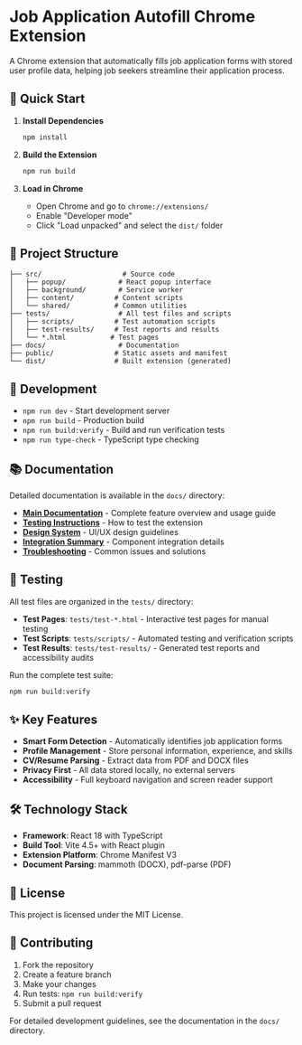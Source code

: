 # Job Application Autofill Chrome Extension

A Chrome extension that automatically fills job application forms with stored user profile data, helping job seekers streamline their application process.

## 🚀 Quick Start

1. **Install Dependencies**
   ```bash
   npm install
   ```

2. **Build the Extension**
   ```bash
   npm run build
   ```

3. **Load in Chrome**
   - Open Chrome and go to `chrome://extensions/`
   - Enable "Developer mode"
   - Click "Load unpacked" and select the `dist/` folder

## 📁 Project Structure

```
├── src/                    # Source code
│   ├── popup/             # React popup interface
│   ├── background/        # Service worker
│   ├── content/          # Content scripts
│   └── shared/           # Common utilities
├── tests/                 # All test files and scripts
│   ├── scripts/          # Test automation scripts
│   ├── test-results/     # Test reports and results
│   └── *.html           # Test pages
├── docs/                  # Documentation
├── public/               # Static assets and manifest
└── dist/                 # Built extension (generated)
```

## 🔧 Development

- `npm run dev` - Start development server
- `npm run build` - Production build
- `npm run build:verify` - Build and run verification tests
- `npm run type-check` - TypeScript type checking

## 📚 Documentation

Detailed documentation is available in the `docs/` directory:

- **[Main Documentation](docs/README.md)** - Complete feature overview and usage guide
- **[Testing Instructions](docs/TESTING_INSTRUCTIONS.md)** - How to test the extension
- **[Design System](docs/DESIGN_SYSTEM_README.md)** - UI/UX design guidelines
- **[Integration Summary](docs/INTEGRATION_SUMMARY.md)** - Component integration details
- **[Troubleshooting](docs/CV_UPLOAD_TROUBLESHOOTING.md)** - Common issues and solutions

## 🧪 Testing

All test files are organized in the `tests/` directory:

- **Test Pages**: `tests/test-*.html` - Interactive test pages for manual testing
- **Test Scripts**: `tests/scripts/` - Automated testing and verification scripts
- **Test Results**: `tests/test-results/` - Generated test reports and accessibility audits

Run the complete test suite:
```bash
npm run build:verify
```

## ✨ Key Features

- **Smart Form Detection** - Automatically identifies job application forms
- **Profile Management** - Store personal information, experience, and skills
- **CV/Resume Parsing** - Extract data from PDF and DOCX files
- **Privacy First** - All data stored locally, no external servers
- **Accessibility** - Full keyboard navigation and screen reader support

## 🛠 Technology Stack

- **Framework**: React 18 with TypeScript
- **Build Tool**: Vite 4.5+ with React plugin
- **Extension Platform**: Chrome Manifest V3
- **Document Parsing**: mammoth (DOCX), pdf-parse (PDF)

## 📄 License

This project is licensed under the MIT License.

## 🤝 Contributing

1. Fork the repository
2. Create a feature branch
3. Make your changes
4. Run tests: `npm run build:verify`
5. Submit a pull request

For detailed development guidelines, see the documentation in the `docs/` directory.